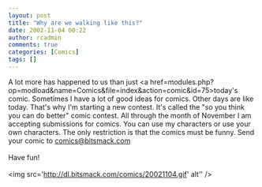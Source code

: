 ```yaml
---
layout: post
title: "Why are we walking like this?"
date: 2002-11-04 00:22
author: rcadmin
comments: true
categories: [Comics]
tags: []
---
```

A lot more has happened to us than just <a href=modules.php?op=modload&name=Comics&file=index&action=comic&id=75>today's comic.</a> Sometimes I have a lot of good ideas for comics. Other days are like today. That's why I'm starting a new contest. It's called the "so you think you can do better" comic contest. All through the month of November I am accepting submissions for comics. You can use my characters or use your own characters. The only restriction is that the comics must be funny. Send your comic to <a href=mailto:comics@bitsmack.com>comics@bitsmack.com</a>
<br />
<br />
Have fun!<br /><br /><!--more--><img src='http://dl.bitsmack.com/comics/20021104.gif' alt'' />
